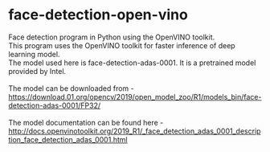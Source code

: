 # face-detection-open-vino
Face detection program in Python using the OpenVINO toolkit. <br>
This program uses the OpenVINO toolkit for faster inference of deep learning model.<br>
The model used here is face-detection-adas-0001. It is a pretrained model provided by Intel.<br><br>
The model can be downloaded from - <br>
https://download.01.org/opencv/2019/open_model_zoo/R1/models_bin/face-detection-adas-0001/FP32/
<br><br>
The model documentation can be found here - <br>
http://docs.openvinotoolkit.org/2019_R1/_face_detection_adas_0001_description_face_detection_adas_0001.html
